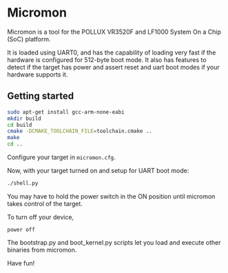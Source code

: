 Micromon
========

Micromon is a tool for the POLLUX VR3520F and LF1000 System On a Chip (SoC) platform.

It is loaded using UART0, and has the capability of loading very fast if the hardware is configured for 512-byte boot mode.  It also has features to detect if the target has power and assert reset and uart boot modes if your hardware supports it.

Getting started
---------------

```sh
sudo apt-get install gcc-arm-none-eabi
mkdir build
cd build
cmake -DCMAKE_TOOLCHAIN_FILE=toolchain.cmake ..
make
cd ..
```

Configure your target in `micromon.cfg`.


Now, with your target turned on and setup for UART boot mode: 

```sh
./shell.py
```

You may have to hold the power switch in the ON position until micromon takes control of the target.

To turn off your device,
```
power off
```

The bootstrap.py and boot_kernel.py scripts let you load and execute other binaries from micromon.

Have fun!